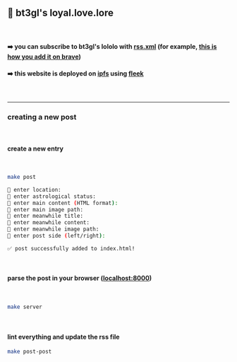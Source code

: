 ## 💜 bt3gl's loyal.love.lore

<br>

#### ➡️   you can subscribe to bt3gl's lololo with [rss.xml](rss.xml) (for example, [this is how you add it on brave](imgs/rss.png))

#### ➡️   this website is deployed on **[ipfs](https://ipfs.tech/)** using **[fleek](https://app.fleek.xyz/)**

<br>

---

### creating a new post

<br>

#### create a new entry

<br>

```bash
make post

👾 enter location:
👾 enter astrological status:
👾 enter main content (HTML format):
👾 enter main image path:
👾 enter meanwhile title:
👾 enter meanwhile content:
👾 enter meanwhile image path:
👾 enter post side (left/right):

✅ post successfully added to index.html!
```

<br>

#### parse the post in your browser ([localhost:8000](http://localhost:8000))

<br>

```bash
make server
```

<br>

#### lint everything and update the rss file

```bash
make post-post
```
